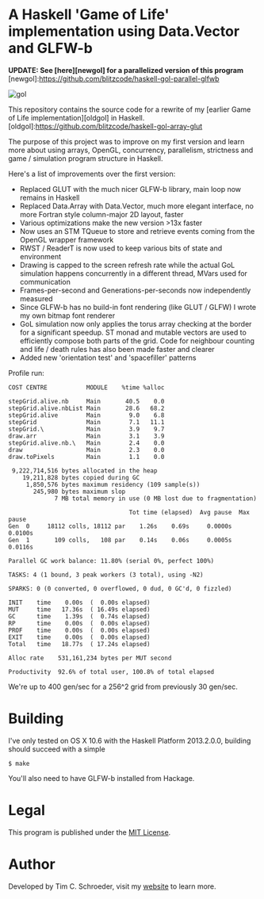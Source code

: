 
# A Haskell 'Game of Life' implementation using Data.Vector and GLFW-b

__UPDATE: See [here][newgol] for a parallelized version of this program__
[newgol]:https://github.com/blitzcode/haskell-gol-parallel-glfwb

![gol](https://raw.github.com/blitzcode/haskell-gol-vector-glfwb/master//screenshot.png)

This repository contains the source code for a rewrite of my [earlier Game of Life implementation][oldgol] in Haskell.
[oldgol]:https://github.com/blitzcode/haskell-gol-array-glut

The purpose of this project was to improve on my first version and learn more about using arrays, OpenGL, concurrency, parallelism, strictness and game / simulation program structure in Haskell. 

Here's a list of improvements over the first version:

* Replaced GLUT with the much nicer GLFW-b library, main loop now remains in Haskell
* Replaced Data.Array with Data.Vector, much more elegant interface, no more Fortran style column-major 2D layout, faster
* Various optimizations make the new version >13x faster
* Now uses an STM TQueue to store and retrieve events coming from the OpenGL wrapper framework
* RWST / ReaderT is now used to keep various bits of state and environment
* Drawing is capped to the screen refresh rate while the actual GoL simulation happens concurrently in a different thread, MVars used for communication
* Frames-per-second and Generations-per-seconds now independently measured
* Since GLFW-b has no build-in font rendering (like GLUT / GLFW) I wrote my own bitmap font renderer
* GoL simulation now only applies the torus array checking at the border for a significant speedup. ST monad and mutable vectors are used to efficiently compose both parts of the grid. Code for neighbour counting and life / death rules has also been made faster and clearer
* Added new 'orientation test' and 'spacefiller' patterns

Profile run:

    COST CENTRE           MODULE    %time %alloc
    
    stepGrid.alive.nb     Main       40.5    0.0
    stepGrid.alive.nbList Main       28.6   68.2
    stepGrid.alive        Main        9.0    6.8
    stepGrid              Main        7.1   11.1
    stepGrid.\            Main        3.9    9.7
    draw.arr              Main        3.1    3.9
    stepGrid.alive.nb.\   Main        2.4    0.0
    draw                  Main        2.3    0.0
    draw.toPixels         Main        1.1    0.0

     9,222,714,516 bytes allocated in the heap
        19,211,828 bytes copied during GC
         1,850,576 bytes maximum residency (109 sample(s))
           245,980 bytes maximum slop
                 7 MB total memory in use (0 MB lost due to fragmentation)
  
                                      Tot time (elapsed)  Avg pause  Max pause
    Gen  0     18112 colls, 18112 par    1.26s    0.69s     0.0000s    0.0100s
    Gen  1       109 colls,   108 par    0.14s    0.06s     0.0005s    0.0116s
  
    Parallel GC work balance: 11.80% (serial 0%, perfect 100%)
  
    TASKS: 4 (1 bound, 3 peak workers (3 total), using -N2)
  
    SPARKS: 0 (0 converted, 0 overflowed, 0 dud, 0 GC'd, 0 fizzled)
  
    INIT    time    0.00s  (  0.00s elapsed)
    MUT     time   17.36s  ( 16.49s elapsed)
    GC      time    1.39s  (  0.74s elapsed)
    RP      time    0.00s  (  0.00s elapsed)
    PROF    time    0.00s  (  0.00s elapsed)
    EXIT    time    0.00s  (  0.00s elapsed)
    Total   time   18.77s  ( 17.24s elapsed)
  
    Alloc rate    531,161,234 bytes per MUT second
  
    Productivity  92.6% of total user, 100.8% of total elapsed

We're up to 400 gen/sec for a 256^2 grid from previously 30 gen/sec.

# Building

I've only tested on OS X 10.6 with the Haskell Platform 2013.2.0.0, building should succeed with a simple

    $ make

You'll also need to have GLFW-b installed from Hackage.

# Legal

This program is published under the [MIT License][mit].

[mit]:http://en.wikipedia.org/wiki/MIT_License

# Author

Developed by Tim C. Schroeder, visit my [website][blitzcode] to learn more.

[blitzcode]:http://www.blitzcode.net
